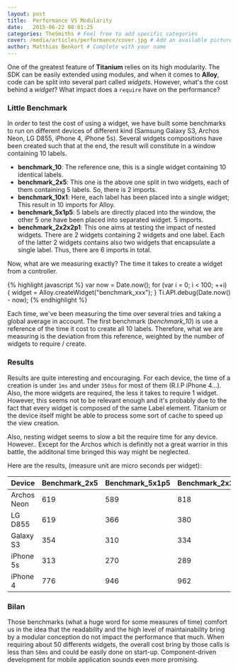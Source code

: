 ```yaml
---
layout: post
title:  Performance VS Modularity
date:   2015-06-22 08:01:25
categories: TheSmiths # Feel free to add specific categories 
cover: /media/articles/performance/cover.jpg # Add an available picture; Example : /media/cover.png
author: Matthias Benkort # Complete with your name
---
```


One of the greatest feature of **Titanium** relies on its high modularity. The SDK can be easily
extended using modules, and when it comes to **Alloy**, code can be split into several part called
*widgets*. However, what's the cost behind a *widget*? What impact does a `require` have on the
performance? 

<!--more-->

### Little Benchmark

In order to test the cost of using a widget, we have built some benchmarks to run on different
devices of different kind (Samsung Galaxy S3, Archos Neon, LG D855, iPhone 4, iPhone 5s). Several
widgets compositions have been created such that at the end, the result will constitute in a window
containing 10 labels.

- **benchmark_10**: The reference one, this is a single widget containing 10 identical labels.
- **benchmark_2x5**: This one is the above one split in two widgets, each of them containing 5
  labels. So, there is 2 imports.
- **benchmark_10x1**: Here, each label has been placed into a single widget; This result in 10
  imports for Alloy.
- **benchmark_5x1p5**: 5 labels are directly placed into the window, the other 5 one have been
  placed into separated widget. 5 imports.
- **benchmark_2x2x2p1**: This one aims at testing the impact of nested widgets. There are 2 widgets
  containing 2 widgets and one label. Each of the latter 2 widgets contains also two widgets that
  encapsulate a single label. Thus, there are 6 imports in total. 

Now, what are we measuring exactly? The time it takes to create a widget from a controller.

{% highlight javascript %}
var now = Date.now();
for (var i = 0; i < 100; ++i) {
    widget = Alloy.createWidget("benchmark_xxx");
}
Ti.API.debug(Date.now() - now);
{% endhighlight %}

Each time, we've been measuring the time over several tries and taking a global average in account.
The first benchmark (*benchmark_10*) is use a reference of the time it cost to create all 10 labels.
Therefore, what we are measuring is the deviation from this reference, weighted by the number of
widgets to require / create. 

### Results
Results are quite interesting and encouraging. For each device, the time of a creation is under
`1ms` and under `350us` for most of them (R.I.P iPhone 4...). Also, the more widgets are required,
the less it takes to require 1 widget. However, this seems not to be relevant enough and it's probably due
to the fact that every widget is composed of the same Label element. Titanium or the device itself
might be able to process some sort of cache to speed up the view creation.

Also, nesting widget seems to slow a bit the require time for any device. However.. Except for the
Archos which is definitly not a great warrior in this battle, the additonal time bringed this way
might be neglected. 

Here are the results, (measure unit are micro seconds per widget):

Device        | Benchmark_2x5 | Benchmark_5x1p5 | Benchmark_2x2x2p1 | Benchmark_10x1
--------------|---------------|-----------------|-------------------|-------------------
Archos Neon   | 619           | 589             | 818               | 485  
LG D855       | 619           | 366             | 380               | 337   
Galaxy S3     | 354           | 310             | 334               | 333
iPhone 5s     | 313           | 270             | 289               | 263
iPhone 4      | 776           | 946             | 962               | 937             

### Bilan
Those benchmarks (what a huge word for some measures of time) comfort us in the idea that the
readability and the high level of maintainability bring by a modular conception do not impact the
performance that much. When requiring about 50 differents widgets, the overall cost bring by those
calls is less than `50ms` and could be easily done on start-up. Component-driven development for
mobile application sounds even more promising. 
